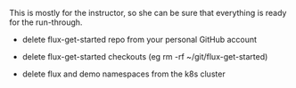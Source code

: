 This is mostly for the instructor, so she can be sure that everything is ready for the run-through.

- delete flux-get-started repo from your personal GitHub account

- delete flux-get-started checkouts (eg rm -rf ~/git/flux-get-started)

- delete flux and demo namespaces from the k8s cluster
